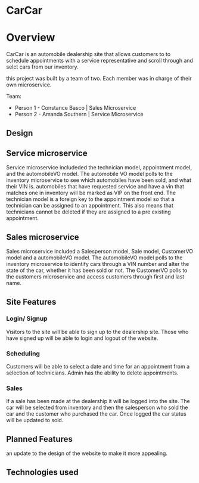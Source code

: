 # CarCar

# Overview
CarCar is an automobile dealership site that allows customers to to schedule appointments with a service representative and scroll through and selct cars from our inventory. 

this project was built by a team of two. Each member was in charge of their own microservice. 

Team:

* Person 1 - Constance Basco | Sales Microservice
* Person 2 - Amanda Southern | Service Microservice 

## Design

## Service microservice
Service microservice includeded the technician model, appointment model, and the automobileVO model. The automobile VO model polls to the inventory microservice to see which automobiles have been sold, and what their VIN is. automobiles that have requested service and have a vin that matches one in inventory will be marked as VIP on the front end. The technician model is a foreign key to the appointment model so that a technician can be assigned to an appointment. This also means that technicians cannot be deleted if they are assigned to a pre existing appointment. 

## Sales microservice
Sales microservice included a Salesperson model, Sale model, CustomerVO model and a automobileVO model. The automobileVO model polls to the inventory microservice to identify cars through a VIN number and alter the state of the car, whether it has been sold or not. The CustomerVO polls to the customers microservice and access customers through first and last name.

## Site Features
### Login/ Signup
Visitors to the site will be able to sign up to the dealership site. Those who have signed up will be able to login and logout of the website. 
### Scheduling
Customers will be able to select a date and time for an appointment from a selection of technicians. Admin has the ability to delete appointments. 
### Sales
If a sale has been made at the dealership it will be logged into the site. The car will be selected from inventory and then the salesperson who sold the car and the customer who purchased the car. Once logged the car status will be updated to sold. 

## Planned Features
an update to the design of the website to make it more appealing. 
## Technologies used

